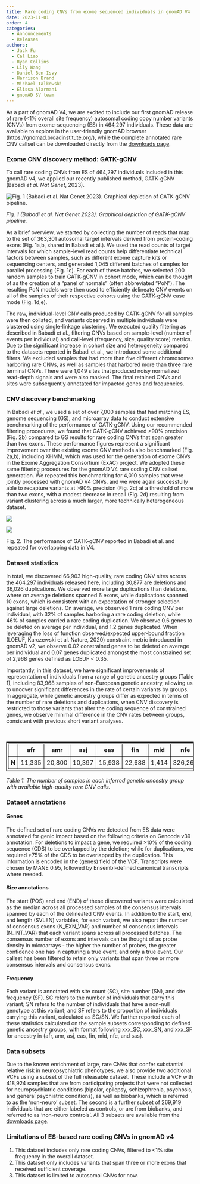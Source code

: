 ```yaml
---
title: Rare coding CNVs from exome sequenced individuals in gnomAD V4
date: 2023-11-01
order: 4
categories:
  - Announcements
  - Releases
authors:
  - Jack Fu
  - Cal Liao
  - Ryan Collins
  - Lily Wang
  - Daniel Ben-Isvy
  - Harrison Brand
  - Michael Talkowski
  - Elissa Alarmani
  - gnomAD SV team
---
```

As a part of gnomAD V4, we are excited to include our first gnomAD release of rare (<1% overall site frequency) autosomal coding copy number variants (CNVs) from exome-sequencing (ES) in 464,297 individuals. These data are available to explore in the user-friendly gnomAD browser (https://gnomad.broadinstitute.org/), while the complete annotated rare CNV callset can be downloaded directly from the [downloads page](https://gnomad.broadinstitute.org/downloads#v4-structural-variants).

<!-- end_excerpt -->

### Exome CNV discovery method: GATK-gCNV

To call rare coding CNVs from ES of 464,297 individuals included in this gnomAD v4, we applied our recently published method, GATK-gCNV (Babadi *et al. Nat Genet*, 2023).

![](https://lh7-us.googleusercontent.com/2jI8g-0edB7fZ9eUsapTTcIV_oZZLEpEHDqQRuIc1pZcGpHhprGOvNz0Q9N68GoFyw7DCy9AJ7WNVjUTVv-f6Fg1mk7fNtQ6a0cpcjJyJGguwKPA3i6SFQd-8pg1R-B6uQLFPttixPcYQpUWBWKDRnY "Fig. 1 (Babadi et al. Nat Genet 2023). Graphical depiction of GATK-gCNV pipeline.")

*Fig. 1 (Babadi et al. Nat Genet 2023). Graphical depiction of GATK-gCNV pipeline.*

As a brief overview, we started by collecting the number of reads that map to the set of 363,301 autosomal target intervals derived from protein-coding exons (Fig. 1a,b, shared in Babadi et al.). We used the read counts of target intervals for which sample-level read counts help differentiate technical factors between samples, such as different exome capture kits or sequencing centers, and generated 1,045 different batches of samples for parallel processing (Fig. 1c). For each of these batches, we selected 200 random samples to train GATK-gCNV in cohort mode, which can be thought of as the creation of a “panel of normals” (often abbreviated “PoN”). The resulting PoN models were then used to efficiently delineate CNV events on all of the samples of their respective cohorts using the GATK-gCNV case mode (Fig. 1d,e).

The raw, individual-level CNV calls produced by GATK-gCNV for all samples were then collated, and variants observed in multiple individuals were clustered using single-linkage clustering. We executed quality filtering as described in Babadi et al., filtering CNVs based on sample-level (number of events per individual) and call-level (frequency, size, quality score) metrics. Due to the significant increase in cohort size and heterogeneity compared to the datasets reported in Babadi et al., we introduced some additional filters. We excluded samples that had more than five different chromosomes harboring rare CNVs, as well as samples that harbored more than three rare terminal CNVs. There were 1,049 sites that produced noisy normalized read-depth signals and were also masked. The final retained CNVs and sites were subsequently annotated for impacted genes and frequencies. 

### CNV discovery benchmarking

In Babadi *et al*., we used a set of over 7,000 samples that had matching ES, genome sequencing (GS), and microarray data to conduct extensive benchmarking of the performance of GATK-gCNV. Using our recommended filtering procedures, we found that GATK-gCNV achieved >90% precision (Fig. 2b) compared to GS results for rare coding CNVs that span greater than two exons. These performance figures represent a significant improvement over the existing exome CNV methods also benchmarked (Fig. 2a,b), including XHMM, which was used for the generation of exome CNVs in the Exome Aggregation Consortium (ExAC) project. We adopted these same filtering procedures for the gnomAD V4 rare coding CNV callset generation. We repeated this benchmarking for 4,010 samples that were jointly processed with gnomAD V4 CNVs, and we were again successfully able to recapture variants at >90% precision (Fig. 2c) at a threshold of more than two exons, with a modest decrease in recall (Fig. 2d) resulting from variant clustering across a much larger, more technically heterogeneous dataset. 

![](https://lh7-us.googleusercontent.com/mKyrZrY7Z3FTOmz6EyhD_PAnZbN9L2H0dMxiP1J8RveIJjp3Q0WgsVyEII9GXKhnczZFoKkPmU26zO4wpRWh4ANx9inFITR0EE09tLyA6HjN48JPG_0XSzt88zURJopJdVCniwITiCpw1MfdeZMlalg)

![](https://lh7-us.googleusercontent.com/I9MiMY5LsM2Mc7hDvfMZk-lQeX16wdJkoTHodECVp_gLwj2_YI9heE1W4ASo2uWiGf4YwlcrCEXRxQQIFlqTElJQFjHYcZyfOQ-J6gK22wbP_SnCSesBpyYnlFiBL-AVshkkiXhqo1Vfb9PfQhLMu_g)

Fig. 2. The performance of GATK-gCNV reported in Babadi et al. and repeated for overlapping data in V4.

### Dataset statistics

In total, we discovered 66,903 high-quality, rare coding CNV sites across the 464,297 individuals released here, including 30,877 are deletions and 36,026 duplications. We observed more large duplications than deletions, where on average deletions spanned 6 exons, while duplications spanned 10 exons, which is consistent with an expectation of stronger selection against large deletions. On average, we observed 1 rare coding CNV per individual, with 32% of samples harboring a rare coding deletion, while 46% of samples carried a rare coding duplication. We observe 0.6 genes to be deleted on average per individual, and 1.2 genes duplicated. When leveraging the loss of function observed/expected upper-bound fraction (LOEUF, Karczewski et al. Nature, 2020) constraint metric introduced in gnomAD v2, we observe 0.02 constrained genes to be deleted on average per individual and 0.07 genes duplicated amongst the most constrained set of 2,968 genes defined as LOEUF < 0.35.

Importantly, in this dataset, we have significant improvements of representation of individuals from a range of genetic ancestry groups (Table 1), including 83,968 samples of non-European genetic ancestry, allowing us to uncover significant differences in the rate of certain variants by groups. In aggregate, while genetic ancestry groups differ as expected in terms of the number of rare deletions and duplications, when CNV discovery is restricted to those variants that alter the coding sequence of constrained genes, we observe minimal difference in the CNV rates between groups, consistent with previous short variant analyses.

<style type="text/css">
table {
  border: solid black 2px;
  padding: 0.2em;
}

th {
  padding: 0.4em;
  border: solid black 1px;
}

td {
  padding: 0.4em;
  border: solid black 1px;
}

td:first-child {
  font-weight: bold
}

</style>
 

|     | afr    | amr    | asj    | eas    | fin    | mid   | nfe     | sas    |
| --- | ------ | ------ | ------ | ------ | ------ | ----- | ------- | ------ |
| N   | 11,335 | 20,800 | 10,397 | 15,938 | 22,688 | 1,414 | 326,266 | 34,481 |

*Table 1. The number of samples in each inferred genetic ancestry group with available high-quality rare CNV calls.*

### Dataset annotations

#### Genes

The defined set of rare coding CNVs we detected from ES data were annotated for genic impact based on the following criteria on Gencode v39 annotation. For deletions to impact a gene, we required >10% of the coding sequence (CDS) to be overlapped by the deletion; while for duplications, we required >75% of the CDS to be overlapped by the duplication. This information is encoded in the (genes) field of the VCF. Transcripts were chosen by MANE 0.95, followed by Ensembl-defined canonical transcripts where needed.

#### Size annotations

The start (POS) and end (END) of these discovered variants were calculated as the median across all processed samples of the consensus intervals spanned by each of the delineated CNV events. In addition to the start, end, and length (SVLEN) variables, for each variant, we also report the number of consensus exons (N_EXN_VAR) and number of consensus intervals (N_INT_VAR) that each variant spans across all processed batches. The consensus number of exons and intervals can be thought of as probe density in microarrays - the higher the number of probes, the greater confidence one has in capturing a true event, and only a true event. Our callset has been filtered to retain only variants that span three or more consensus intervals and consensus exons.

#### Frequency

Each variant is annotated with site count (SC), site number (SN), and site frequency (SF). SC refers to the number of individuals that carry this variant; SN refers to the number of individuals that have a non-null genotype at this variant; and SF refers to the proportion of individuals carrying this variant, calculated as SC/SN. We further reported each of these statistics calculated on the sample subsets corresponding to defined genetic ancestry groups, with format following xxx_SC, xxx_SN, and xxx_SF for ancestry in {afr, amr, asj, eas, fin, mid, nfe, and sas}.

### Data subsets

Due to the known enrichment of large, rare CNVs that confer substantial relative risk in neuropsychiatric phenotypes, we also provide two additional VCFs using a subset of the full releasable dataset. These include a VCF with 418,924 samples that are from participating projects that were not collected for neuropsychiatric conditions (bipolar, epilepsy, schizophrenia, psychosis, and general psychiatric conditions), as well as biobanks, which is referred to as the ‘non-neuro’ subset. The second is a further subset of 269,919 individuals that are either labeled as controls, or are from biobanks, and referred to as ‘non-neuro controls’. All 3 subsets are available from the [downloads page](https://gnomad.broadinstitute.org/downloads#v4-structural-variants).

### Limitations of ES-based rare coding CNVs in gnomAD v4

1. This dataset includes only rare coding CNVs, filtered to <1% site frequency in the overall dataset.
2. This dataset only includes variants that span three or more exons that received sufficient coverage.
3. This dataset is limited to autosomal CNVs for now.